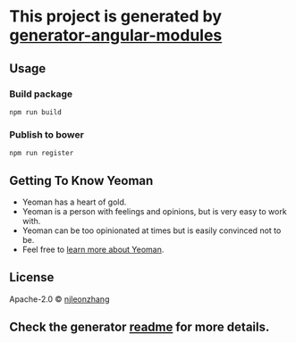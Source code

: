 # This project is generated by [generator-angular-modules](https://github.com/njleonzhang/generator-angular-modules)

## Usage

### Build package

`npm run build`

### Publish to bower

`npm run register`

## Getting To Know Yeoman

 * Yeoman has a heart of gold.
 * Yeoman is a person with feelings and opinions, but is very easy to work with.
 * Yeoman can be too opinionated at times but is easily convinced not to be.
 * Feel free to [learn more about Yeoman](http://yeoman.io/).

## License

Apache-2.0 © [njleonzhang](https://github.com/njleonzhang)

## Check the generator [readme](https://github.com/njleonzhang/generator-angular-modules) for more details.
